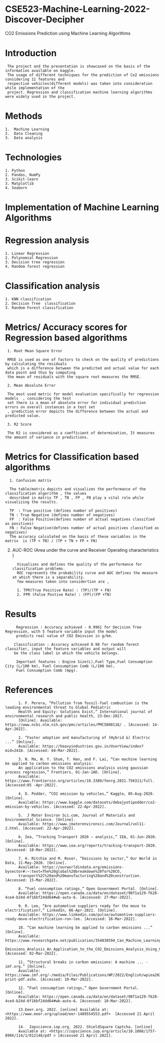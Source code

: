 # CSE523-Machine-Learning-2022-Discover-Decipher
  CO2 Emissions Prediction using Machine Learning Algorithms
# Introduction
     The project and the presentation is showcased on the basis of the information available on kaggle.
     The usage of different techniques for the prediction of Co2 emissions considering 11 features and
     respective vehicles(different models) was taken into consideration while implementation of the 
     project. Regression and classification machine learning algorithms were widely used in the project.
 
# Methods
    1.  Machine Learning 
    2.  Data Cleaning
    3.  Data analysis
# Technologies 
    1. Python
    2. Pandas, NumPy
    3. Scikit-learn
    3. Matplotlib
    4. Seaborn


# Implementation of Machine Learning Algorithms
 
# Regression analysis
 
    1. Linear Regression
    2. Polynomial Regression
    3. Decision tree regression 
    4. Random forest regression
 
# Classification analysis
 
    1. KNN classification
    2. Decision Tree  classification
    3. Random Forest classification
 
# Metrics/ Accuracy scores for Regression based algorithms
 
     1. Root Mean Square Error

     RMSE is used as one of factors to check on the quality of predictions by calculating the residuals
     which is a difference between the predicted and actual value for each data point and thus by computing 
     the mean of residuals with the square root measures the RMSE.

     2. Mean Absolute Error

     The most used metric for model evaluation specifically for regression models  , considering the test
     set there is a mean of absolute error for individual prediction errors on overall instances in a test set 
     , prediction error depicts the difference between the actual and predicted value.

     3. R2 Score

     The R2 is considered as a coefficient of determination, It measures the amount of variance in predictions.
 
# Metrics for Classification based algorithms
      1. Confusion matrix

      The table/matrix depicts and visualizes the performance of the classification algorithm , the values 
      described in matrix TP , TN , FP , FN play a vital role while visualizing the results.
      
      TP  : True positive (defines number of positives)
      TN : True Negative (defines number of negatives)
      FP  : False Positive(defines number of actual negatives classified as positives)
      FN : False Negative(defines number of actual positives classified as negatives)
      The accuracy calculated on the basis of these variables in the matrix  is (TP + TN) / (TP + TN + FP + FN)

 
2. AUC-ROC (Area under the curve and Receiver Operating characteristics )

         Visualizes and defines the quality of the performance for classification problems.
         ROC represents the probability curve and AUC defines the measure at which there is a separability.
         few measures taken into considertion are , 
      
         1. TPR(True Positive Rate) : (TP)/(TP + FN)
         2. FPR (False Postive Rate) : (FP)/(FP +TN)

# Results

         Regression : Accuracy achieved - 0.9961 for Decision Tree Regression, with 5 feature variable input the model 
         predicts real value of CO2 Emission in g/km. 
        
        Classification : Accuracy achieved 0.98 for random forest classifier, input the feature variables and output will 
        be the class label in which the vehicle belongs.
         
         Important features : Engine Size(L),Fuel Type,Fuel Consumption City (L/100 km), Fuel Consumption Comb (L/100 km),
         Fuel Consumption Comb (mpg).
  
# References
          1. F. Perera, “Pollution from fossil-fuel combustion is the leading environmental threat to Global Pediatric 
          Health and Equity: Solutions Exist,” International journal of environmental research and public health, 23-Dec-2017. 
          [Online]. Available: https://www.ncbi.nlm.nih.gov/pmc/articles/PMC5800116/ . [Accessed: 14-Apr-2022].
          
          2. “Faster adoption and manufacturing of (Hybrid &) Electric ...” [Online]. 
          Available: https://heavyindustries.gov.in/UserView/index?mid=2418. [Accessed: 04-Mar-2022]. 
          
          3. N. Ma, W. Y. Shum, T. Han, and F. Lai, “Can machine learning be applied to carbon emissions analysis: 
          An application to the CO2 emissions analysis using gaussian process regression,” Frontiers, 01-Jan-1AD. [Online]. 
          Available: https://www.frontiersin.org/articles/10.3389/fenrg.2021.756311/full. [Accessed:05 -Apr-2022].
          
          4. D. Podder, “CO2 emission by vehicles,” Kaggle, 05-Aug-2020. [Online]. 
          Available: https://www.kaggle.com/datasets/debajyotipodder/co2-emission-by-vehicles. [Accessed: 22-Apr-2022]. 
          
          5.  J Mater Environ Sci.com, Journal of Materials and Environmental Science. [Online]. 
          Available: https://www.jmaterenvironsci.com/Journal/vol11-2.html. [Accessed: 22-Apr-2022].
          
          6. Iea, “Tracking Transport 2020 – analysis,” IEA, 01-Jun-2020. [Online]. 
          Available: https://www.iea.org/reports/tracking-transport-2020. [Accessed: 18-Mar-2022]. 
          
          7. H. Ritchie and M. Roser, “Emissions by sector,” Our World in Data, 11-May-2020. [Online]. 
          Available: https://ourworldindata.org/emissions-bysector#:~:text=The%20global%20breakdown%20for%20CO,
          transport%2C%20and%20manufacturing%20and%20construction. [Accessed: 15-Mar-2022]. 
          
          8. “Fuel consumption ratings,” Open Government Portal. [Online]. 
          Available: https://open.canada.ca/data/en/dataset/98f1a129-f628-4ce4-b24d-6f16bf24dd64#wb-auto-6. [Accessed: 27-Mar-2022]. 
          
          9. R. Lee, “Are automotive suppliers ready for the move to electrification?,” LinkedIn, 06-Apr-2021. [Online]. 
          Available: https://www.linkedin.com/pulse/automotive-suppliers-ready-move-electrification-ron-lee. [Accessed: 16-Mar-2022]. 

          10. “Can machine learning be applied to carbon emissions ...” [Online]. 
          Available: https://www.researchgate.net/publication/354838594_Can_Machine_Learning_be_Applied_to_Carbon_
          Emissions_Analysis_An_Application_to_the_CO2_Emissions_Analysis_Using_Gaussian_Process_Regression/. [Accessed: 02-Mar-2022]. 

          11. “Structural breaks in carbon emissions: A machine ... - imf.org.” [Online]. 
          Available: https://www.imf.org/-/media/Files/Publications/WP/2022/English/wpiea2022009-print-pdf.ashx. [Accessed: 10-Mar-2022]. 

          12. “Fuel consumption ratings,” Open Government Portal. [Online]. 
          Available: https://open.canada.ca/data/en/dataset/98f1a129-f628-4ce4-b24d-6f16bf24dd64#wb-auto-6. [Accessed: 10-Mar-2022]. 

          13.Eeer.org. 2022. [online] Available at: <https://www.eeer.org/upload/eer-1489554553.pdf>  [Accessed 21 April 2022].

          14.  Iopscience.iop.org. 2022. ShieldSquare Captcha. [online] 
          Available at: <https://iopscience.iop.org/article/10.1088/1757-899X/114/1/012148/pdf > [Accessed 21 April 2022].
